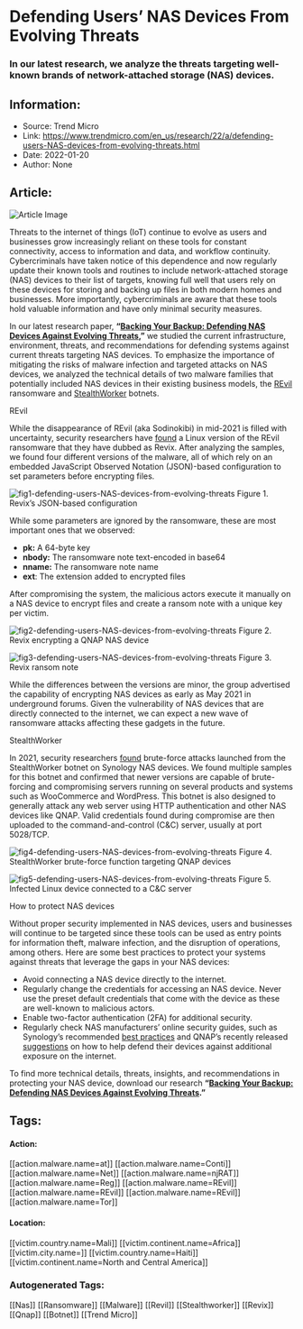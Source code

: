# Defending Users’ NAS Devices From Evolving Threats
### In our latest research, we analyze the threats targeting well-known brands of network-attached storage (NAS) devices. 

## Information:
+ Source: Trend Micro
+ Link: https://www.trendmicro.com/en_us/research/22/a/defending-users-NAS-devices-from-evolving-threats.html
+ Date: 2022-01-20
+ Author: None


## Article:
![Article Image](https://www.trendmicro.com/content/dam/trendmicro/global/en/research/22/a/defending-users-nas-devices-from-evolving-threats/cover-defending-users-nas-from-evolving-threats.jpg)





Threats to the internet of things (IoT) continue to evolve as users and businesses grow increasingly reliant on these tools for constant connectivity, access to information and data, and workflow continuity. Cybercriminals have taken notice of this dependence and now regularly update their known tools and routines to include network-attached storage (NAS) devices to their list of targets, knowing full well that users rely on these devices for storing and backing up files in both modern homes and businesses. More importantly, cybercriminals are aware that these tools hold valuable information and have only minimal security measures.


In our latest research paper, **“[Backing Your Backup: Defending NAS Devices Against Evolving Threats](https://www.trendmicro.com/vinfo/us/security/news/internet-of-things/reinforcing-nas-security-against-pivoting-threats),”** we studied the current infrastructure, environment, threats, and recommendations for defending systems against current threats targeting NAS devices. To emphasize the importance of mitigating the risks of malware infection and targeted attacks on NAS devices, we analyzed the technical details of two malware families that potentially included NAS devices in their existing business models, the [REvil](https://www.trendmicro.com/vinfo/tmr/?/us/security/news/cybercrime-and-digital-threats/ransomware-double-extortion-and-beyond-revil-clop-and-conti) ransomware and [StealthWorker](https://www.trendmicro.com/en_us/research/21/l/the-evolution-of-iot-linux-malware-based-on-mitre-att&ck-ttps.html) botnets.  




REvil


While the disappearance of REvil (aka Sodinokibi) in mid-2021 is filled with uncertainty, security researchers have [found](https://twitter.com/malwrhunterteam/status/1409577829289934851) a Linux version of the REvil ransomware that they have dubbed as Revix. After analyzing the samples, we found four different versions of the malware, all of which rely on an embedded JavaScript Observed Notation (JSON)-based configuration to set parameters before encrypting files. 






![fig1-defending-users-NAS-devices-from-evolving-threats](https://marvel-b1-cdn.bc0a.com/f00000000017219/www.trendmicro.com/content/dam/trendmicro/global/en/research/22/a/defending-users-nas-devices-from-evolving-threats/figure1-defending-nas-devices-from-evolving-threats.png)
Figure 1. Revix’s JSON-based configuration





While some parameters are ignored by the ransomware, these are most important ones that we observed:


* **pk:** A 64-byte key
* **nbody:** The ransomware note text-encoded in base64
* **nname:** The ransomware note name
* **ext**: The extension added to encrypted files


After compromising the system, the malicious actors execute it manually on a NAS device to encrypt files and create a ransom note with a unique key per victim.  








![fig2-defending-users-NAS-devices-from-evolving-threats](https://marvel-b1-cdn.bc0a.com/f00000000017219/www.trendmicro.com/content/dam/trendmicro/global/en/research/22/a/defending-users-nas-devices-from-evolving-threats/figure2-defending-nas-devices-from-evolving-threats.png)
Figure 2. Revix encrypting a QNAP NAS device




![fig3-defending-users-NAS-devices-from-evolving-threats](https://marvel-b1-cdn.bc0a.com/f00000000017219/www.trendmicro.com/content/dam/trendmicro/global/en/research/22/a/defending-users-nas-devices-from-evolving-threats/figure3-defending-nas-devices-from-evolving-threats_.png)
Figure 3. Revix ransom note 




While the differences between the versions are minor, the group advertised the capability of encrypting NAS devices as early as May 2021 in underground forums. Given the vulnerability of NAS devices that are directly connected to the internet, we can expect a new wave of ransomware attacks affecting these gadgets in the future.


StealthWorker


In 2021, security researchers [found](https://blog.malwarebytes.com/threat-analysis/2019/02/new-golang-brute-forcer-discoveredamid-) brute-force attacks launched from the StealthWorker botnet on Synology NAS devices. We found multiple samples for this botnet and confirmed that newer versions are capable of brute-forcing and compromising servers running on several products and systems such as WooCommerce and WordPress. This botnet is also designed to generally attack any web server using HTTP authentication and other NAS devices like QNAP. Valid credentials found during compromise are then uploaded to the command-and-control (C&C) server, usually at port 5028/TCP.






![fig4-defending-users-NAS-devices-from-evolving-threats](https://marvel-b1-cdn.bc0a.com/f00000000017219/www.trendmicro.com/content/dam/trendmicro/global/en/research/22/a/defending-users-nas-devices-from-evolving-threats/figure4-defending-nas-devices-from-evolving-threats.png)
Figure 4. StealthWorker brute-force function targeting QNAP devices




![fig5-defending-users-NAS-devices-from-evolving-threats](https://marvel-b1-cdn.bc0a.com/f00000000017219/www.trendmicro.com/content/dam/trendmicro/global/en/research/22/a/defending-users-nas-devices-from-evolving-threats/figure5-defending-nas-devices-from-evolving-threats.png)
Figure 5. Infected Linux device connected to a C&C server




How to protect NAS devices


Without proper security implemented in NAS devices, users and businesses will continue to be targeted since these tools can be used as entry points for information theft, malware infection, and the disruption of operations, among others. Here are some best practices to protect your systems against threats that leverage the gaps in your NAS devices:


* Avoid connecting a NAS device directly to the internet.
* Regularly change the credentials for accessing an NAS device. Never use the preset default credentials that come with the device as these are well-known to malicious actors.
* Enable two-factor authentication (2FA) for additional security.
* Regularly check NAS manufacturers’ online security guides, such as Synology’s recommended [best practices](https://kb.synology.com/en-us/DSM/tutorial/How_to_add_extra_security_to_your_Synology_NAS) and QNAP’s recently released [suggestions](https://www.qnap.com/en/security-news/2022/take-immediate-actions-to-secure-qnap-nas) on how to help defend their devices against additional exposure on the internet.


To find more technical details, threats, insights, and recommendations in protecting your NAS device, download our research **“[Backing Your Backup: Defending NAS Devices Against Evolving Threats](https://www.trendmicro.com/vinfo/us/security/news/internet-of-things/reinforcing-nas-security-against-pivoting-threats).”**  










## Tags:

#### Action:
[[action.malware.name=at]] [[action.malware.name=Conti]] [[action.malware.name=Net]] [[action.malware.name=njRAT]] [[action.malware.name=Reg]] [[action.malware.name=REvil]] [[action.malware.name=REvil]] [[action.malware.name=REvil]] [[action.malware.name=Tor]]

#### Location:
[[victim.country.name=Mali]] [[victim.continent.name=Africa]] [[victim.city.name=]] [[victim.country.name=Haiti]] [[victim.continent.name=North and Central America]]

### Autogenerated Tags:
[[Nas]] [[Ransomware]] [[Malware]] [[Revil]] [[Stealthworker]] [[Revix]] [[Qnap]] [[Botnet]] [[Trend Micro]]

